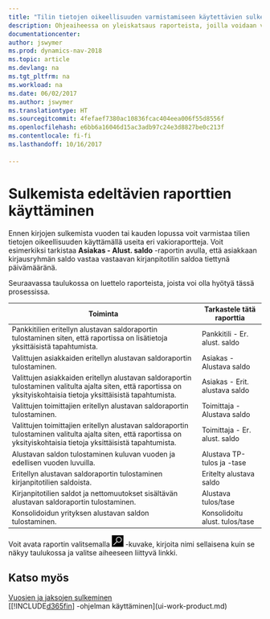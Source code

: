 ```yaml
---
title: "Tilin tietojen oikeellisuuden varmistamiseen käytettävien sulkemista edeltävien raporttien yleiskatsaus"
description: Ohjeaiheessa on yleiskatsaus raporteista, joilla voidaan varmistaa tilien tietojen oikeellisuus ennen kirjojen sulkemista vuoden tai kauden lopussa.
documentationcenter: 
author: jswymer
ms.prod: dynamics-nav-2018
ms.topic: article
ms.devlang: na
ms.tgt_pltfrm: na
ms.workload: na
ms.date: 06/02/2017
ms.author: jswymer
ms.translationtype: HT
ms.sourcegitcommit: 4fefaef7380ac10836fcac404eea006f55d8556f
ms.openlocfilehash: e6bb6a16046d15ac3adb97c24e3d8827be0c213f
ms.contentlocale: fi-fi
ms.lasthandoff: 10/16/2017

---
```

# <a name="using-pre-closing-reports"></a>Sulkemista edeltävien raporttien käyttäminen
Ennen kirjojen sulkemista vuoden tai kauden lopussa voit varmistaa tilien tietojen oikeellisuuden käyttämällä useita eri vakioraportteja. Voit esimerkiksi tarkistaa **Asiakas - Alust. saldo** -raportin avulla, että asiakkaan kirjausryhmän saldo vastaa vastaavan kirjanpitotilin saldoa tiettynä päivämääränä.

Seuraavassa taulukossa on luettelo raporteista, joista voi olla hyötyä tässä prosessissa.

| Toiminta | Tarkastele tätä raporttia |
| --- | --- |
| Pankkitilien eritellyn alustavan saldoraportin tulostaminen siten, että raportissa on lisätietoja yksittäisistä tapahtumista. |Pankkitili - Er. alust. saldo |
| Valittujen asiakkaiden eritellyn alustavan saldoraportin tulostaminen. |Asiakas - Alustava saldo |
| Valittujen asiakkaiden eritellyn alustavan saldoraportin tulostaminen valitulta ajalta siten, että raportissa on yksityiskohtaisia tietoja yksittäisistä tapahtumista. |Asiakas - Erit. alustava saldo |
| Valittujen toimittajien eritellyn alustavan saldoraportin tulostaminen. |Toimittaja - Alustava saldo |
| Valittujen toimittajien eritellyn alustavan saldoraportin tulostaminen valitulta ajalta siten, että raportissa on yksityiskohtaisia tietoja yksittäisistä tapahtumista. |Toimittaja - Er. alust. saldo |
| Alustavan saldon tulostaminen kuluvan vuoden ja edellisen vuoden luvuilla. |Alustava TP-tulos ja -tase |
| Eritellyn alustavan saldoraportin tulostaminen kirjanpitotilien saldoista. |Eritelty alustava saldo |
| Kirjanpitotilien saldot ja nettomuutokset sisältävän alustavan saldoraportin tulostaminen. |Alustava tulos/tase |
| Konsolidoidun yrityksen alustavan saldon tulostaminen. |Konsolidoitu alust. tulos/tase |

Voit avata raportin valitsemalla ![Etsi sivua tai raporttia](media/ui-search/search_small.png "Etsi sivua tai raporttia -kuvake") -kuvake, kirjoita nimi sellaisena kuin se näkyy taulukossa ja valitse aiheeseen liittyvä linkki.

## <a name="see-also"></a>Katso myös
[Vuosien ja jaksojen sulkeminen](year-close-years-periods.md)  
[[!INCLUDE[d365fin](includes/d365fin_md.md)] -ohjelman käyttäminen](ui-work-product.md)


